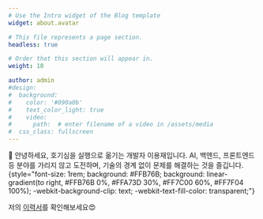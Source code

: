 ```yaml
---
# Use the Intro widget of the Blog template
widget: about.avatar

# This file represents a page section.
headless: true

# Order that this section will appear in.
weight: 10

author: admin
#design:
#  background:
#    color: '#090a0b'
#    text_color_light: true
#    video:
#      path:  # enter filename of a video in /assets/media
#  css_class: fullscreen
---
```


👋 안녕하세요, 호기심을 실행으로 옮기는 개발자 이용재입니다. AI, 백엔드, 프론트엔드 등 분야를 가리지 않고 도전하며, 기술의 경계 없이 문제를 해결하는 것을 즐깁니다.
{style="font-size: 1rem; background: #FFB76B; background: linear-gradient(to right, #FFB76B 0%, #FFA73D 30%, #FF7C00 60%, #FF7F04 100%); -webkit-background-clip: text; -webkit-text-fill-color: transparent;"}

저의 [이력서](/about/)를 확인해보세요😍
